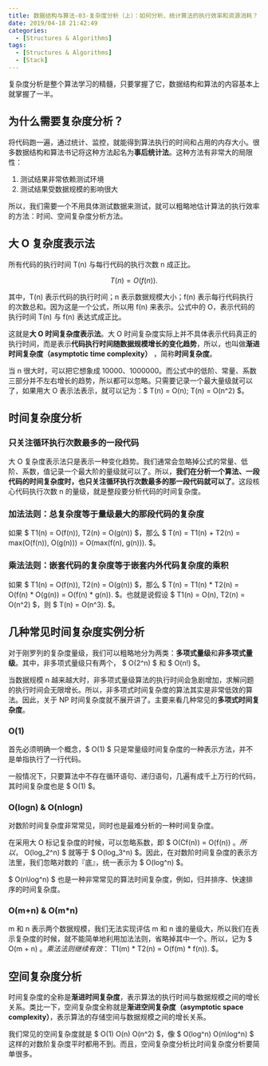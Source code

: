 ```yaml
---
title: 数据结构与算法-03-复杂度分析（上）：如何分析、统计算法的执行效率和资源消耗？
date: 2019/04-18 21:42:49
categories:
  - [Structures & Algorithms]
tags:
  - [Structures & Algorithms]
  - [Stack]
---
```


<script src='https://cdnjs.cloudflare.com/ajax/libs/mathjax/2.7.5/MathJax.js?config=TeX-MML-AM_CHTML' async></script>

复杂度分析是整个算法学习的精髓，只要掌握了它，数据结构和算法的内容基本上就掌握了一半。

## 为什么需要复杂度分析？

将代码跑一遍，通过统计、监控，就能得到算法执行的时间和占用的内存大小。很多数据结构和算法书记将这种方法起名为**事后统计法**。这种方法有非常大的局限性：

1. 测试结果非常依赖测试环境
2. 测试结果受数据规模的影响很大

所以，我们需要一个不用具体测试数据来测试，就可以粗略地估计算法的执行效率的方法：时间、空间复杂度分析方法。

## 大 O 复杂度表示法

所有代码的执行时间 T(n) 与每行代码的执行次数 n 成正比。

$$ T(n)=O(f(n)). $$

其中，T(n) 表示代码的执行时间；n 表示数据规模大小；f(n) 表示每行代码执行的次数总和。因为这是一个公式，所以用 f(n) 来表示。公式中的 O，表示代码的执行时间 T(n) 与 f(n) 表达式成正比。

这就是**大 O 时间复杂度表示法**。大 O 时间复杂度实际上并不具体表示代码真正的执行时间，而是表示**代码执行时间随数据规模增长的变化趋势**，所以，也叫做**渐进时间复杂度（asymptotic time complexity）** ，简称**时间复杂度**。

当 n 很大时，可以把它想象成 10000、1000000。而公式中的低阶、常量、系数三部分并不左右增长的趋势，所以都可以忽略。只需要记录一个最大量级就可以了，如果用大 O 表示法表示，就可以记为：$ T(n) = O(n); T(n) = O(n^2) $。

## 时间复杂度分析

### 只关注循环执行次数最多的一段代码

大 O 复杂度表示法只是表示一种变化趋势。我们通常会忽略掉公式的常量、低阶、系数，值记录一个最大阶的量级就可以了。所以，**我们在分析一个算法、一段代码的时间复杂度时，也只关注循环执行次数最多的那一段代码就可以了**。这段核心代码执行次数 n 的量级，就是整段要分析代码的时间复杂度。

### 加法法则：总复杂度等于量级最大的那段代码的复杂度

如果 $ T1(n) = O(f(n)), T2(n) = O(g(n)) $，那么 $ T(n) = T1(n) + T2(n) = max(O(f(n)), O(g(n))) = O(max(f(n), g(n))). $。

### 乘法法则：嵌套代码的复杂度等于嵌套内外代码复杂度的乘积

如果 $ T1(n) = O(f(n)), T2(n) = O(g(n)) $，那么 $ T(n) = T1(n) * T2(n) = O(f(n) * O(g(n)) = O(f(n) * g(n)). $。也就是说假设 $ T1(n) = O(n), T2(n) = O(n^2) $，则 $ T(n) = O(n^3). $。

## 几种常见时间复杂度实例分析

对于刚罗列的复杂度量级，我们可以粗略地分为两类：**多项式量级**和**非多项式量级**。其中，非多项式量级只有两个， $ O(2^n) $ 和 $ O(n!) $。

当数据规模 n 越来越大时，非多项式量级算法的执行时间会急剧增加，求解问题的执行时间会无限增长。所以，非多项式时间复杂度的算法其实是非常低效的算法。因此，关于 NP 时间复杂度就不展开讲了。主要来看几种常见的**多项式时间复杂度**。

### O(1)

首先必须明确一个概念，$ O(1) $ 只是常量级时间复杂度的一种表示方法，并不是单指执行了一行代码。

一般情况下，只要算法中不存在循环语句、递归语句，几遍有成千上万行的代码，其时间复杂度也是 $ O(1) $。

### O(logn) & O(nlogn)

对数阶时间复杂度非常常见，同时也是最难分析的一种时间复杂度。

在采用大 O 标记复杂度的时候，可以忽略系数，即 $ O(Cf(n)) = O(f(n)) $。所以，$  O(log_2^n) $ 就等于 $ O(log_3^n) $。因此，在对数阶时间复杂度的表示方法里，我们忽略对数的『底』，统一表示为 $ O(log^n) $。

$ O(n\log^n) $ 也是一种非常常见的算法时间复杂度，例如，归并排序、快速排序的时间复杂度。

### O(m+n) & O(m*n)

m 和 n 表示两个数据规模，我们无法实现评估 m 和 n 谁的量级大，所以我们在表示复杂度的时候，就不能简单地利用加法法则，省略掉其中一个。所以，记为 $ O(m + n) $。乘法法则继续有效：$ T1(m) * T2(n) = O(f(m) * f(n)). $。

## 空间复杂度分析

时间复杂度的全称是**渐进时间复杂度**，表示算法的执行时间与数据规模之间的增长关系。类比一下，空间复杂度全称就是**渐进空间复杂度（asymptotic space complexity）**，表示算法的存储空间与数据规模之间的增长关系。

我们常见的空间复杂度就是 $ O(1) O(n) O(n^2) $，像 $ O(log^n) O(n\log^n) $ 这样的对数阶复杂度平时都用不到。而且，空间复杂度分析比时间复杂度分析要简单很多。
